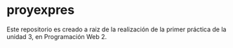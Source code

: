 # proyexpres
Este repositorio es creado a raiz de la realización de la primer práctica de la unidad 3, en Programación Web 2.
